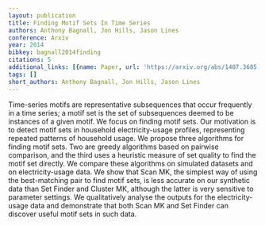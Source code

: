 ```yaml
---
layout: publication
title: Finding Motif Sets In Time Series
authors: Anthony Bagnall, Jon Hills, Jason Lines
conference: Arxiv
year: 2014
bibkey: bagnall2014finding
citations: 5
additional_links: [{name: Paper, url: 'https://arxiv.org/abs/1407.3685'}]
tags: []
short_authors: Anthony Bagnall, Jon Hills, Jason Lines
---
```

Time-series motifs are representative subsequences that occur frequently in a
time series; a motif set is the set of subsequences deemed to be instances of a
given motif. We focus on finding motif sets. Our motivation is to detect motif
sets in household electricity-usage profiles, representing repeated patterns of
household usage.
  We propose three algorithms for finding motif sets. Two are greedy algorithms
based on pairwise comparison, and the third uses a heuristic measure of set
quality to find the motif set directly. We compare these algorithms on
simulated datasets and on electricity-usage data. We show that Scan MK, the
simplest way of using the best-matching pair to find motif sets, is less
accurate on our synthetic data than Set Finder and Cluster MK, although the
latter is very sensitive to parameter settings. We qualitatively analyse the
outputs for the electricity-usage data and demonstrate that both Scan MK and
Set Finder can discover useful motif sets in such data.
